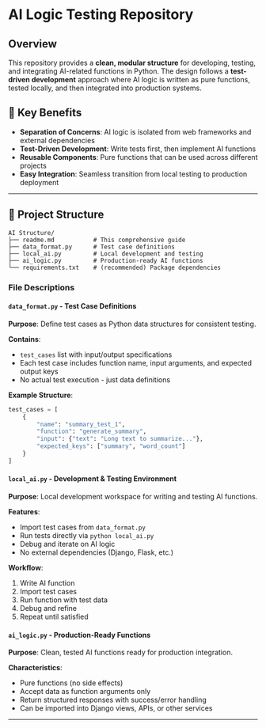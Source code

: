 # AI Logic Testing Repository

## Overview

This repository provides a **clean, modular structure** for developing, testing, and integrating AI-related functions in Python. The design follows a **test-driven development** approach where AI logic is written as pure functions, tested locally, and then integrated into production systems.

## 🎯 Key Benefits

- **Separation of Concerns**: AI logic is isolated from web frameworks and external dependencies
- **Test-Driven Development**: Write tests first, then implement AI functions
- **Reusable Components**: Pure functions that can be used across different projects
- **Easy Integration**: Seamless transition from local testing to production deployment

---

## 📁 Project Structure

```
AI Structure/
├── readme.md           # This comprehensive guide
├── data_format.py      # Test case definitions
├── local_ai.py         # Local development and testing
├── ai_logic.py         # Production-ready AI functions
└── requirements.txt    # (recommended) Package dependencies
```

### File Descriptions

#### `data_format.py` - Test Case Definitions
**Purpose**: Define test cases as Python data structures for consistent testing.

**Contains**:
- `test_cases` list with input/output specifications
- Each test case includes function name, input arguments, and expected output keys
- No actual test execution - just data definitions

**Example Structure**:
```python
test_cases = [
    {
        "name": "summary_test_1",
        "function": "generate_summary",
        "input": {"text": "Long text to summarize..."},
        "expected_keys": ["summary", "word_count"]
    }
]
```

#### `local_ai.py` - Development & Testing Environment
**Purpose**: Local development workspace for writing and testing AI functions.

**Features**:
- Import test cases from `data_format.py`
- Run tests directly via `python local_ai.py`
- Debug and iterate on AI logic
- No external dependencies (Django, Flask, etc.)

**Workflow**:
1. Write AI function
2. Import test cases
3. Run function with test data
4. Debug and refine
5. Repeat until satisfied

#### `ai_logic.py` - Production-Ready Functions
**Purpose**: Clean, tested AI functions ready for production integration.

**Characteristics**:
- Pure functions (no side effects)
- Accept data as function arguments only
- Return structured responses with success/error handling
- Can be imported into Django views, APIs, or other services

---

